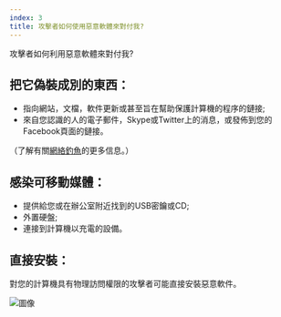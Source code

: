 ```yaml
---
index: 3
title: 攻擊者如何使用惡意軟體來對付我?
---
```

攻擊者如何利用惡意軟體來對付我?

## 把它偽裝成別的東西：

*   指向網站，文檔，軟件更新或甚至旨在幫助保護計算機的程序的鏈接;
*   來自您認識的人的電子郵件，Skype或Twitter上的消息，或發佈到您的Facebook頁面的鏈接。

（了解有關[網絡釣魚](umbrella://communications/phishing)的更多信息。）

## 感染可移動媒體：

*   提供給您或在辦公室附近找到的USB密鑰或CD;
*   外置硬盤;
*   連接到計算機以充電的設備。

## 直接安裝：

對您的計算機具有物理訪問權限的攻擊者可能直接安裝惡意軟件。

![圖像](malware3.png)